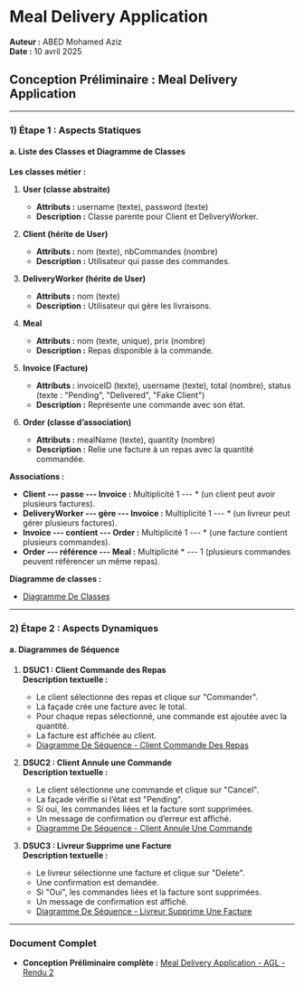 # Meal Delivery Application

**Auteur :** ABED Mohamed Aziz  
**Date :** 10 avril 2025  

## Conception Préliminaire : Meal Delivery Application

---

### 1) Étape 1 : Aspects Statiques

#### a. Liste des Classes et Diagramme de Classes

**Les classes métier :**

1. **User (classe abstraite)**  
   - **Attributs :** username (texte), password (texte)  
   - **Description :** Classe parente pour Client et DeliveryWorker.

2. **Client (hérite de User)**  
   - **Attributs :** nom (texte), nbCommandes (nombre)  
   - **Description :** Utilisateur qui passe des commandes.

3. **DeliveryWorker (hérite de User)**  
   - **Attributs :** nom (texte)  
   - **Description :** Utilisateur qui gère les livraisons.

4. **Meal**  
   - **Attributs :** nom (texte, unique), prix (nombre)  
   - **Description :** Repas disponible à la commande.

5. **Invoice (Facture)**  
   - **Attributs :** invoiceID (texte), username (texte), total (nombre), status (texte : "Pending", "Delivered", "Fake Client")  
   - **Description :** Représente une commande avec son état.

6. **Order (classe d’association)**  
   - **Attributs :** mealName (texte), quantity (nombre)  
   - **Description :** Relie une facture à un repas avec la quantité commandée.

**Associations :**
- **Client --- passe --- Invoice :** Multiplicité 1 --- * (un client peut avoir plusieurs factures).  
- **DeliveryWorker --- gère --- Invoice :** Multiplicité 1 --- * (un livreur peut gérer plusieurs factures).  
- **Invoice --- contient --- Order :** Multiplicité 1 --- * (une facture contient plusieurs commandes).  
- **Order --- référence --- Meal :** Multiplicité * --- 1 (plusieurs commandes peuvent référencer un même repas).

**Diagramme de classes :**  
- [Diagramme De Classes](Diagrammes/Diagramme%20De%20Classes.png)

---

### 2) Étape 2 : Aspects Dynamiques

#### a. Diagrammes de Séquence

1. **DSUC1 : Client Commande des Repas**  
   **Description textuelle :**  
   - Le client sélectionne des repas et clique sur "Commander".  
   - La façade crée une facture avec le total.  
   - Pour chaque repas sélectionné, une commande est ajoutée avec la quantité.  
   - La facture est affichée au client.  
   - [Diagramme De Séquence - Client Commande Des Repas](Diagrammes/Diagramme%20De%20Séquence%20-%20Client%20Commande%20Des%20Repas.png)

2. **DSUC2 : Client Annule une Commande**  
   **Description textuelle :**  
   - Le client sélectionne une commande et clique sur "Cancel".  
   - La façade vérifie si l’état est "Pending".  
   - Si oui, les commandes liées et la facture sont supprimées.  
   - Un message de confirmation ou d’erreur est affiché.  
   - [Diagramme De Séquence - Client Annule Une Commande](Diagrammes/Diagramme%20De%20Séquence%20-%20Client%20Annule%20Une%20Commande.png)

3. **DSUC3 : Livreur Supprime une Facture**  
   **Description textuelle :**  
   - Le livreur sélectionne une facture et clique sur "Delete".  
   - Une confirmation est demandée.  
   - Si "Oui", les commandes liées et la facture sont supprimées.  
   - Un message de confirmation est affiché.  
   - [Diagramme De Séquence - Livreur Supprime Une Facture](Diagrammes/Diagramme%20De%20Séquence%20-%20Livreur%20Supprime%20Une%20Facture.png)

---

### Document Complet
- **Conception Préliminaire complète :** [Meal Delivery Application - AGL - Rendu 2](Meal%20Delivery%20Application%20-%20AGL%20-%20Rendu%202.pdf)

